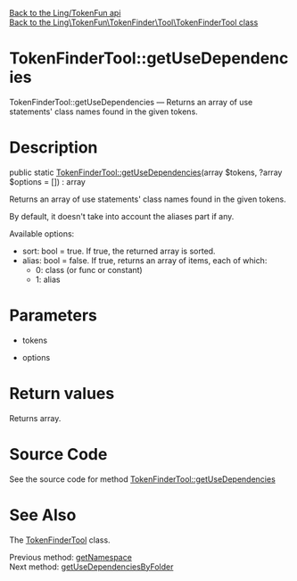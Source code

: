 [Back to the Ling/TokenFun api](https://github.com/lingtalfi/TokenFun/blob/master/doc/api/Ling/TokenFun.md)<br>
[Back to the Ling\TokenFun\TokenFinder\Tool\TokenFinderTool class](https://github.com/lingtalfi/TokenFun/blob/master/doc/api/Ling/TokenFun/TokenFinder/Tool/TokenFinderTool.md)


TokenFinderTool::getUseDependencies
================



TokenFinderTool::getUseDependencies — Returns an array of use statements' class names found in the given tokens.




Description
================


public static [TokenFinderTool::getUseDependencies](https://github.com/lingtalfi/TokenFun/blob/master/doc/api/Ling/TokenFun/TokenFinder/Tool/TokenFinderTool/getUseDependencies.md)(array $tokens, ?array $options = []) : array




Returns an array of use statements' class names found in the given tokens.

By default, it doesn't take into account the aliases part if any.

Available options:
- sort: bool = true. If true, the returned array is sorted.
- alias: bool = false. If true, returns an array of items, each of which:
     - 0: class (or func or constant)
     - 1: alias




Parameters
================


- tokens

    

- options

    


Return values
================

Returns array.








Source Code
===========
See the source code for method [TokenFinderTool::getUseDependencies](https://github.com/lingtalfi/TokenFun/blob/master/TokenFinder/Tool/TokenFinderTool.php#L567-L601)


See Also
================

The [TokenFinderTool](https://github.com/lingtalfi/TokenFun/blob/master/doc/api/Ling/TokenFun/TokenFinder/Tool/TokenFinderTool.md) class.

Previous method: [getNamespace](https://github.com/lingtalfi/TokenFun/blob/master/doc/api/Ling/TokenFun/TokenFinder/Tool/TokenFinderTool/getNamespace.md)<br>Next method: [getUseDependenciesByFolder](https://github.com/lingtalfi/TokenFun/blob/master/doc/api/Ling/TokenFun/TokenFinder/Tool/TokenFinderTool/getUseDependenciesByFolder.md)<br>

